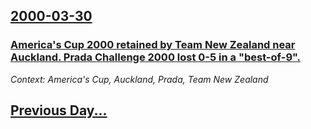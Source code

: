 ## [2000-03-30](/news/2000/03/30/index.md)

### [ America's Cup 2000 retained by Team New Zealand near Auckland. Prada Challenge 2000 lost 0-5 in a "best-of-9".](/news/2000/03/30/america-s-cup-2000-retained-by-team-new-zealand-near-auckland-prada-challenge-2000-lost-0-5-in-a-best-of-9.md)
_Context: America's Cup, Auckland, Prada, Team New Zealand_

## [Previous Day...](/news/2000/03/29/index.md)

